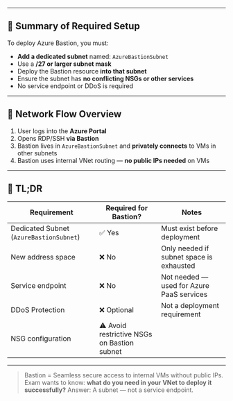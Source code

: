 

---

## 📎 Summary of Required Setup

To deploy Azure Bastion, you must:
- **Add a dedicated subnet** named: `AzureBastionSubnet`
- Use a **/27 or larger subnet mask**
- Deploy the Bastion resource **into that subnet**
- Ensure the subnet has **no conflicting NSGs or other services**
- No service endpoint or DDoS is required

---

## 🔄 Network Flow Overview

1. User logs into the **Azure Portal**
2. Opens RDP/SSH **via Bastion**
3. Bastion lives in `AzureBastionSubnet` and **privately connects** to VMs in other subnets
4. Bastion uses internal VNet routing — **no public IPs needed** on VMs

---

## 🧠 TL;DR

| Requirement                        | Required for Bastion? | Notes |
|------------------------------------|------------------------|-------|
| Dedicated Subnet (`AzureBastionSubnet`) | ✅ Yes                | Must exist before deployment |
| New address space                  | ❌ No                  | Only needed if subnet space is exhausted |
| Service endpoint                   | ❌ No                  | Not needed — used for Azure PaaS services |
| DDoS Protection                    | ❌ Optional            | Not a deployment requirement |
| NSG configuration                  | ⚠️ Avoid restrictive NSGs on Bastion subnet |

---

> Bastion = Seamless secure access to internal VMs without public IPs.  
> Exam wants to know: **what do you need in your VNet to deploy it successfully?** Answer: A subnet — not a service endpoint.
